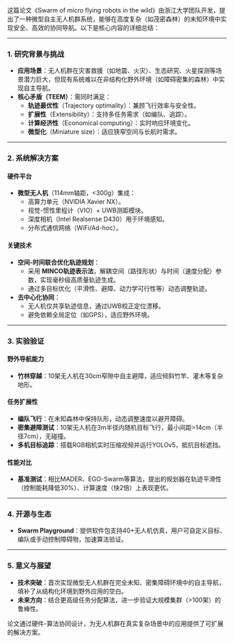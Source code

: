 这篇论文《Swarm of micro flying robots in the wild》由浙江大学团队开发，提出了一种微型自主无人机群系统，能够在高度复杂（如茂密森林）的未知环境中实现安全、高效的协同导航。以下是核心内容的详细总结：

---

### **1. 研究背景与挑战**
- **应用场景**：无人机群在灾害救援（如地震、火灾）、生态研究、火星探测等场景潜力巨大，但现有系统难以在非结构化野外环境（如障碍密集的森林）中实现自主导航。
- **核心矛盾（TEEM）**：需同时满足：
  - **轨迹最优性**（Trajectory optimality）：兼顾飞行效率与安全性。
  - **扩展性**（Extensibility）：支持多任务需求（如编队、追踪）。
  - **计算经济性**（Economical computing）：实时响应环境变化。
  - **微型化**（Miniature size）：适应狭窄空间与长航时需求。

---

### **2. 系统解决方案**
#### **硬件平台**
- **微型无人机**（114mm轴距，<300g）集成：
  - 高算力单元（NVIDIA Xavier NX）。
  - 视觉-惯性里程计（VIO）+ UWB测距模块。
  - 深度相机（Intel Realsense D430）用于环境感知。
  - 分布式通信网络（WiFi/Ad-hoc）。


#### **关键技术**
- **空间-时间联合优化轨迹规划**：
  - 采用 **MINCO轨迹表示法**，解耦空间（路径形状）与时间（速度分配）参数，实现毫秒级高质量轨迹生成。
  - 通过多目标优化（平滑性、避障、动力学可行性等）动态调整轨迹。
- **去中心化协同**：
  - 无人机仅共享轨迹信息，通过UWB校正定位漂移。
  - 避免依赖全局定位（如GPS），适应野外环境。


---

### **3. 实验验证**
#### **野外导航能力**
- **竹林穿越**：10架无人机在30cm窄隙中自主避障，适应倾斜竹竿、灌木等复杂地形。


#### **任务扩展性**
- **编队飞行**：在未知森林中保持队形，动态调整速度以避开障碍。
- **密集避障测试**：10架无人机在3m半径内随机目标飞行，最小间距>14cm（半径7cm），无碰撞。
- **多机目标追踪**：搭载RGB相机实时压缩视频并运行YOLOv5，抵抗目标遮挡。

#### **性能对比**
- **基准测试**：相比MADER、EGO-Swarm等算法，提出的规划器在轨迹平滑性（控制能耗降低30%）、计算速度（快2倍）上表现更优。


---

### **4. 开源与生态**
- **Swarm Playground**：提供软件包支持40+无人机仿真，用户可自定义目标、编队或手动控制障碍物，加速算法验证。


---

### **5. 意义与展望**
- **技术突破**：首次实现微型无人机群在完全未知、密集障碍环境中的自主导航，填补了从结构化环境到野外应用的空白。
- **未来方向**：结合更高级任务分配算法，进一步验证大规模集群（>100架）的鲁棒性。

论文通过硬件-算法协同设计，为无人机群在真实复杂场景中的应用提供了可扩展的解决方案。